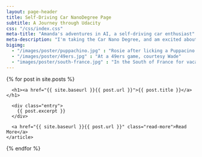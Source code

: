 ```yaml
---
layout: page-header
title: Self-Driving Car NanoDegree Page
subtitle: A Journey through Udacity
css: "/css/index.css"
meta-title: "Amanda's adventures in AI, a self-driving car enthusiast"
meta-description: "I'm taking the Car Nano Degree, and am excited about machine learning!"
bigimg:
  - "/images/poster/puppachino.jpg" : "Rosie after licking a Puppacino from Starbucks"
  - "/images/poster/49ers.jpg" : "At a 49ers game, courtesy Wade"
  - "images/poster/south-france.jpg" : "In the South of France for vacation, 2016"
---
```


<div class="posts">
  {% for post in site.posts %}
    <article class="post">

      <h1><a href="{{ site.baseurl }}{{ post.url }}">{{ post.title }}</a></h1>

      <div class="entry">
        {{ post.excerpt }}
      </div>

      <a href="{{ site.baseurl }}{{ post.url }}" class="read-more">Read More</a>
    </article>
  {% endfor %}
</div>


